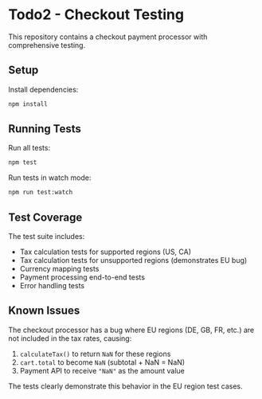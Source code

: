 # Todo2 - Checkout Testing

This repository contains a checkout payment processor with comprehensive testing.

## Setup

Install dependencies:
```bash
npm install
```

## Running Tests

Run all tests:
```bash
npm test
```

Run tests in watch mode:
```bash
npm run test:watch
```

## Test Coverage

The test suite includes:
- Tax calculation tests for supported regions (US, CA)
- Tax calculation tests for unsupported regions (demonstrates EU bug)
- Currency mapping tests
- Payment processing end-to-end tests
- Error handling tests

## Known Issues

The checkout processor has a bug where EU regions (DE, GB, FR, etc.) are not included in the tax rates, causing:
1. `calculateTax()` to return `NaN` for these regions
2. `cart.total` to become `NaN` (subtotal + NaN = NaN)
3. Payment API to receive `"NaN"` as the amount value

The tests clearly demonstrate this behavior in the EU region test cases.
